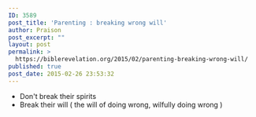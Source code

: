 ```yaml
---
ID: 3589
post_title: 'Parenting : breaking wrong will'
author: Praison
post_excerpt: ""
layout: post
permalink: >
  https://biblerevelation.org/2015/02/parenting-breaking-wrong-will/
published: true
post_date: 2015-02-26 23:53:32
---
```

<ul>
	<li>Don't break their spirits</li>
	<li>Break their will ( the will of doing wrong, wilfully doing wrong )</li>
</ul>